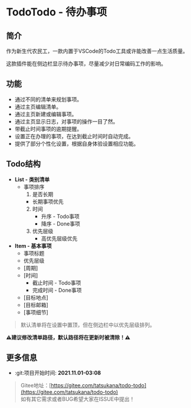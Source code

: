 # TodoTodo - 待办事项

## 简介

作为新生代农民工，一款内置于VSCode的Todo工具或许能改善一点生活质量。

这款插件能在侧边栏显示待办事项，尽量减少对日常编码工作的影响。

## 功能

- 通过不同的清单来规划事项。
- 通过主页编辑清单。
- 通过主页新建或编辑事项。
- 通过主页显示日志，对事项的操作一目了然。
- 带截止时间事项的逾期提醒。
- 设置正在办理的事项，在达到截止时间时自动完成。
- 提供了部分个性化设置，根据自身体验设置相应功能。

## Todo结构

- **List - 类别清单**
  - 事项排序
    1. 是否长期
      - 长期事项优先
    2. 时间
       - 升序 - Todo事项
       - 降序 - Done事项
    3. 优先层级
       - 高优先层级优先
- **Item - 基本事项**
  - 事项标题
  - 优先层级
  - [周期]
  - [时间]
    - 截止时间 - Todo事项
    - 完成时间 - Done事项
  - [目标地点]
  - [目标邮箱]
  - [事项细节]

> 默认清单将在设置中置顶，但在侧边栏中以优先层级排列。

**:warning:建议修改清单路径，默认路径将在更新时被清除！:warning:**

## 更多信息

- :git:项目开始时间: **2021.11.01-03:08**

> Gitee地址：[https://gitee.com/tatsukana/todo-todo](https://gitee.com/tatsukana/todo-todo)
> <br>
> 如有其它需求或者BUG希望大家在ISSUE中提出！